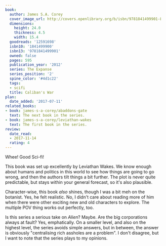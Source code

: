 ```yaml
---
book:
  author: James S.A. Corey
  cover_image_url: http://covers.openlibrary.org/b/isbn/9781841499901-L.jpg
  dimensions:
    height: 24.0
    thickness: 4.5
    width: 15.4
  goodreads: '12591698'
  isbn10: '1841499900'
  isbn13: '9781841499901'
  owned: false
  pages: 595
  publication_year: '2012'
  series: The Expanse
  series_position: '2'
  spine_color: '#4d1c22'
  tags:
  - scifi
  title: Caliban's War
plan:
  date_added: '2017-07-11'
related_books:
- book: james-s-a-corey/abaddons-gate
  text: The next book in the series.
- book: james-s-a-corey/leviathan-wakes
  text: The first book in the series.
review:
  date_read:
  - 2017-11-14
  rating: 4
---
```


Whee! Good Sci-fi!

This book was set up excellently by Leviathan Wakes. We know enough about humans and politics in this world to see how
things are going to go wrong, and then the authors tilt things a bit further. The plot is never quite predictable,
but stays within your general forecast, so it's also plausible.

Character-wise, this book *also* shines, though I was a bit meh on the botanist. Yes, he felt realistic. No, I didn't
care about reading more of him when there were other exciting new and old characters to explore. The multiple POV thing
works out perfectly, too.

Is this series a serious take on *Alien*? Maybe. Are the big corporations always at fault? Yes, emphatically. On a
smaller level, and also on the highest level, the series avoids simple answers, but in between, the answer is obviously
"centralising rich assholes are a problem". I don't disagree, but I want to note that the series plays to my opinions.
